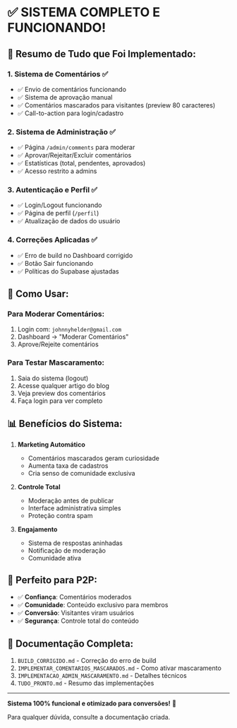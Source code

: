 # ✅ SISTEMA COMPLETO E FUNCIONANDO!

## 🎊 Resumo de Tudo que Foi Implementado:

### 1. **Sistema de Comentários** ✅
- ✅ Envio de comentários funcionando
- ✅ Sistema de aprovação manual
- ✅ Comentários mascarados para visitantes (preview 80 caracteres)
- ✅ Call-to-action para login/cadastro

### 2. **Sistema de Administração** ✅
- ✅ Página `/admin/comments` para moderar
- ✅ Aprovar/Rejeitar/Excluir comentários
- ✅ Estatísticas (total, pendentes, aprovados)
- ✅ Acesso restrito a admins

### 3. **Autenticação e Perfil** ✅
- ✅ Login/Logout funcionando
- ✅ Página de perfil (`/perfil`)
- ✅ Atualização de dados do usuário

### 4. **Correções Aplicadas** ✅
- ✅ Erro de build no Dashboard corrigido
- ✅ Botão Sair funcionando
- ✅ Políticas do Supabase ajustadas

## 🚀 Como Usar:

### Para Moderar Comentários:
1. Login com: `johnnyhelder@gmail.com`
2. Dashboard → "Moderar Comentários"
3. Aprove/Rejeite comentários

### Para Testar Mascaramento:
1. Saia do sistema (logout)
2. Acesse qualquer artigo do blog
3. Veja preview dos comentários
4. Faça login para ver completo

## 📊 Benefícios do Sistema:

1. **Marketing Automático**
   - Comentários mascarados geram curiosidade
   - Aumenta taxa de cadastros
   - Cria senso de comunidade exclusiva

2. **Controle Total**
   - Moderação antes de publicar
   - Interface administrativa simples
   - Proteção contra spam

3. **Engajamento**
   - Sistema de respostas aninhadas
   - Notificação de moderação
   - Comunidade ativa

## 🎯 Perfeito para P2P:

- ✅ **Confiança**: Comentários moderados
- ✅ **Comunidade**: Conteúdo exclusivo para membros
- ✅ **Conversão**: Visitantes viram usuários
- ✅ **Segurança**: Controle total do conteúdo

## 📁 Documentação Completa:

1. `BUILD_CORRIGIDO.md` - Correção do erro de build
2. `IMPLEMENTAR_COMENTARIOS_MASCARADOS.md` - Como ativar mascaramento
3. `IMPLEMENTACAO_ADMIN_MASCARAMENTO.md` - Detalhes técnicos
4. `TUDO_PRONTO.md` - Resumo das implementações

---

**Sistema 100% funcional e otimizado para conversões!** 🚀

Para qualquer dúvida, consulte a documentação criada.
